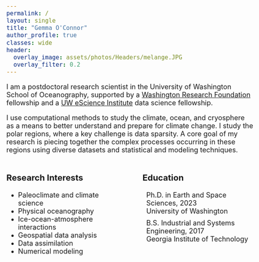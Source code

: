 ```yaml
---
permalink: /
layout: single
title: "Gemma O'Connor"
author_profile: true
classes: wide
header:
  overlay_image: assets/photos/Headers/melange.JPG
  overlay_filter: 0.2
---
```

 <!-- import link to  grad cap icon-->
<link rel="stylesheet" href="https://cdnjs.cloudflare.com/ajax/libs/font-awesome/6.0.0-beta3/css/all.min.css">


<style>
  body {
    font-size: 18px; 
  }
  h3 {
    font-size: 22px; 
  }
  /* define style for education column */
  ul.education-list {
    list-style: none;
    padding-left: 0;
  }
  ul.education-list li {
    display: flex;
    align-items: flex-start;  /* Align icon and text at the top */
    margin-bottom: 10px;  /* Add some spacing between list items */
  }
  ul.education-list li i {
    margin-right: 10px;  /* Space between icon and text */
    font-size: 18px;  /* Adjust icon size if needed */
  }
  ul.education-list li div {
    line-height: 1.4;  /* Adjust line spacing if needed */
  }
</style>

<div>
    <p>
        I am a postdoctoral research scientist in the University of Washington School of Oceanography, supported by a <a href="https://www.wrfseattle.org/" target="blank">Washington Research Foundation</a> fellowship and a <a href="https://escience.washington.edu/" target="blank">UW eScience Institute</a> data science fellowship. 
    </p>
    <p>
        I use computational methods to study the climate, ocean, and cryosphere as a means to better understand and prepare for climate change. I study the polar regions, where a key challenge is data sparsity. A core goal of my research is piecing together the complex processes occurring in these regions using diverse datasets and statistical and modeling techniques. 
    </p>
</div>
    
<div style="display: flex; justify-content: space-between;">

<div style="width: 45%;">
  <h3>Research Interests</h3>
  <ul>
    <li>Paleoclimate and climate science</li>
    <li>Physical oceanography</li>
    <li>Ice-ocean-atmosphere interactions</li>
    <li>Geospatial data analysis</li>
    <li>Data assimilation</li>
    <li>Numerical modeling</li>
  </ul>
</div>

<div style="width: 45%;">
  <h3>Education</h3>
  <ul class="education-list">
    <li><i class="fas fa-graduation-cap"></i> Ph.D. in Earth and Space Sciences, 2023<br>
    University of Washington</li>
    <li><i class="fas fa-graduation-cap"></i> B.S. Industrial and Systems Engineering, 2017 <br>
    Georgia Institute of Technology</li>
  </ul>
</div>
</div>